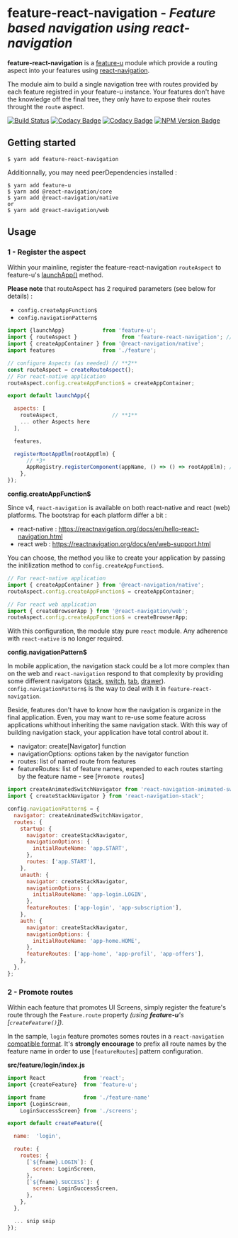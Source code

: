 # feature-react-navigation - _Feature based navigation using react-navigation_

**feature-react-navigation** is a [feature-u](https://feature-u.js.org/) module which provide a routing aspect into your features using [react-navigation](https://reactnavigation.org/).

The module aim to build a single navigation tree with routes provided by each feature registred in your feature-u instance. Your features don't have the knowledge off the final tree, they only have to expose their routes throught the `route` aspect.

[![Build Status](https://travis-ci.com/sylvainlg/feature-react-navigation.svg?branch=master)](https://travis-ci.com/sylvainlg/feature-react-navigation)
[![Codacy Badge](https://api.codacy.com/project/badge/Grade/508c8d7d913a4c3ca61b7428dea59bdb)](https://www.codacy.com/manual/sylvainlg/feature-react-navigation?utm_source=github.com&utm_medium=referral&utm_content=sylvainlg/feature-react-navigation&utm_campaign=Badge_Grade)
[![Codacy Badge](https://api.codacy.com/project/badge/Coverage/508c8d7d913a4c3ca61b7428dea59bdb)](https://www.codacy.com/manual/sylvainlg/feature-react-navigation?utm_source=github.com&utm_medium=referral&utm_content=sylvainlg/feature-react-navigation&utm_campaign=Badge_Coverage)
[![NPM Version Badge](https://img.shields.io/npm/v/feature-react-navigation.svg)](https://www.npmjs.com/package/feature-react-navigation)

## Getting started

`$ yarn add feature-react-navigation`

Additionnally, you may need peerDependencies installed :

```
$ yarn add feature-u
$ yarn add @react-navigation/core
$ yarn add @react-navigation/native
or
$ yarn add @react-navigation/web
```

## Usage

### 1 - Register the aspect

Within your mainline, register the feature-react-navigation `routeAspect` to feature-u's [launchApp()](https://feature-u.js.org/cur/api.html#launchApp) method.

**Please note** that routeAspect has 2 required parameters (see below for details) :

- `config.createAppFunction$`
- `config.navigationPattern$`

```js
import {launchApp}            from 'feature-u';
import { routeAspect } 				from 'feature-react-navigation'; // **1**
import { createAppContainer } from '@react-navigation/native';
import features               from './feature';

// configure Aspects (as needed) // **2**
const routeAspect = createRouteAspect();
// For react-native application
routeAspect.config.createAppFunction$ = createAppContainer;

export default launchApp({

  aspects: [
    routeAspect,                 // **1**
    ... other Aspects here
  ],

  features,

  registerRootAppElm(rootAppElm) {
      // *3*
      AppRegistry.registerComponent(appName, () => () => rootAppElm); // convert rootAppElm to a React Component
    },
});
```

**config.createAppFunction\$**

Since v4, `react-navigation` is available on both react-native and react (web) platforms. The bootstrap for each platform differ a bit :

- react-native : https://reactnavigation.org/docs/en/hello-react-navigation.html
- react web : https://reactnavigation.org/docs/en/web-support.html

You can choose, the method you like to create your application by passing the initilization method to `config.createAppFunction$`.

```js
// For react-native application
import { createAppContainer } from '@react-navigation/native';
routeAspect.config.createAppFunction$ = createAppContainer;

// For react web application
import { createBrowserApp } from '@react-navigation/web';
routeAspect.config.createAppFunction$ = createBrowserApp;
```

With this configuration, the module stay pure `react` module. Any adherence with `react-native` is no longer required.

**config.navigationPattern\$**

In mobile application, the navigation stack could be a lot more complex than on the web and `react-navigation` respond to that complexity by providing some different navigators ([stack](https://reactnavigation.org/docs/en/stack-navigator.html), [switch](https://reactnavigation.org/docs/en/switch-navigator.html), [tab](https://reactnavigation.org/docs/en/bottom-tab-navigator.html), [drawer](https://reactnavigation.org/docs/en/drawer-navigator.html)). `config.navigationPattern$` is the way to deal with it in `feature-react-navigation`.

Beside, features don't have to know how the navigation is organize in the final application. Even, you may want to re-use some feature across applications whithout inheriting the same navigation stack. With this way of building navigation stack, your application have total control about it.

- navigator: create[Navigator] function
- navigationOptions: options taken by the navigator function
- routes: list of named route from features
- featureRoutes: list of feature names, expended to each routes starting by the feature name - see [`Promote routes`]

```js
import createAnimatedSwitchNavigator from 'react-navigation-animated-switch';
import { createStackNavigator } from 'react-navigation-stack';

config.navigationPattern$ = {
  navigator: createAnimatedSwitchNavigator,
  routes: {
    startup: {
      navigator: createStackNavigator,
      navigationOptions: {
        initialRouteName: 'app.START',
      },
      routes: ['app.START'],
    },
    unauth: {
      navigator: createStackNavigator,
      navigationOptions: {
        initialRouteName: 'app-login.LOGIN',
      },
      featureRoutes: ['app-login', 'app-subscription'],
    },
    auth: {
      navigator: createStackNavigator,
      navigationOptions: {
        initialRouteName: 'app-home.HOME',
      },
      featureRoutes: ['app-home', 'app-profil', 'app-offers'],
    },
  },
};
```

### 2 - Promote routes

Within each feature that promotes UI Screens, simply register the feature's route through the `Feature.route` property _(using **feature-u**'s [`createFeature()`])_.

In the sample, `login` feature promotes somes routes in a `react-navigation` [compatible format](https://reactnavigation.org/docs/en/hello-react-navigation.html). It's **strongly encourage** to prefix all route names by the feature name in order to use [`featureRoutes`] pattern configuration.

**src/feature/login/index.js**

```js
import React            from 'react';
import {createFeature}  from 'feature-u';

import fname            from './feature-name'
import {LoginScreen,
    LoginSuccessScreen} from './screens';

export default createFeature({

  name:  'login',

  route: {
    routes: {
      [`${fname}.LOGIN`]: {
        screen: LoginScreen,
      },
      [`${fname}.SUCCESS`]: {
        screen: LoginSuccessScreen,
      },
    },
  },

  ... snip snip
});
```
